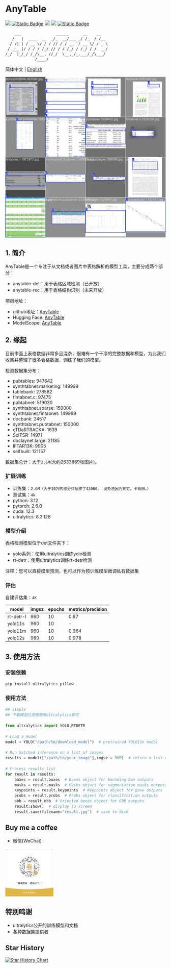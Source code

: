 # AnyTable

<a href="https://huggingface.co/oriforge/anytable" target="_blank"><img src="https://img.shields.io/badge/%F0%9F%A4%97-HuggingFace-blue"></a>
<a href="https://www.modelscope.cn/models/oriforge/table" target="_blank"><img alt="Static Badge" src="https://img.shields.io/badge/%E9%AD%94%E6%90%AD-ModelScope-blue"></a>
<a href=""><img src="https://img.shields.io/badge/Python->=3.6-aff.svg"></a>
<a href=""><img src="https://img.shields.io/badge/OS-Linux%2C%20Win%2C%20Mac-pink.svg"></a>
<a href=""><img alt="Static Badge" src="https://img.shields.io/badge/engine-cpu_gpu_onnxruntime-blue"></a>

```
    ___               ______      __    __   
   /   |  ____  __  _/_  __/___ _/ /_  / /__ 
  / /| | / __ \/ / / // / / __ `/ __ \/ / _ \
 / ___ |/ / / / /_/ // / / /_/ / /_/ / /  __/
/_/  |_/_/ /_/\__, //_/  \__,_/_.___/_/\___/ 
             /____/                          

```

简体中文 | [English](./README_en.md)

<div align="left">
    <img src="./assets/sample1.jpg">
</div>


## 1. 简介

AnyTable是一个专注于从文档或者图片中表格解析的模型工具，主要分成两个部分：
- anytable-det：用于表格区域检测（已开放）
- anytable-rec：用于表格结构识别（未来开放）

项目地址：
- github地址：[AnyTable](https://github.com/oriforge/anytable)
- Hugging Face: [AnyTable](https://huggingface.co/oriforge/anytable)
- ModelScope: [AnyTable](https://www.modelscope.cn/models/oriforge/anytable)

## 2. 缘起

目前市面上表格数据非常多且混杂，很难有一个干净的完整数据和模型，为此我们收集并整理了很多表格数据，训练了我们的模型。

检测数据集分布：

- pubtables: 947642
- synthtabnet.marketing: 149999
- tablebank: 278582
- fintabnet.c: 97475
- pubtabnet: 519030
- synthtabnet.sparse: 150000
- synthtabnet.fintabnet: 149999
- docbank: 24517
- synthtabnet.pubtabnet: 150000
- cTDaRTRACKA: 1639
- SciTSR: 14971
- doclaynet.large: 21185
- IIITAR13K: 9905
- selfbuilt: 121157

数据集总计：大于`2.6M`(大约2633869张图片)。

### 扩展训练

- 训练集：`2.6M（大于10万的部分只抽样了42000， 没办法因为贫穷，卡有限。）`
- 测试集：`4k`
- python: 3.12
- pytorch: 2.6.0
- cuda: 12.3
- ultralytics: 8.3.128

### 模型介绍

表格检测模型位于det文件夹下：
- yolo系列：使用ultralytics训练yolo检测
- rt-detr：使用ultralytics训练rt-detr检测

注释：您可以直接模型预测，也可以作为预训练模型微调私有数据集

### 评估

自建评估集：`4K`

| model | imgsz | epochs | metrics/precision |
|---|---|---|---|
|rt-detr-l|960|10|0.97|
|yolo11s|960|10|-|
|yolo11m|960|10|0.964|
|yolo12s|960|10|0.978|


## 3. 使用方法

### 安装依赖

```bash
pip install ultralytics pillow
```

### 使用方法

```python
## simple
## 下载模型后直接使用ultralytics即可

from ultralytics import YOLO,RTDETR

# Load a model
model = YOLO("/path/to/download_model")  # pretrained YOLO11n model

# Run batched inference on a list of images
results = model(["/path/to/your_image"],imgsz = 960)  # return a list of Results objects

# Process results list
for result in results:
    boxes = result.boxes  # Boxes object for bounding box outputs
    masks = result.masks  # Masks object for segmentation masks outputs
    keypoints = result.keypoints  # Keypoints object for pose outputs
    probs = result.probs  # Probs object for classification outputs
    obb = result.obb  # Oriented boxes object for OBB outputs
    result.show()  # display to screen
    result.save(filename="result.jpg")  # save to disk

```

## Buy me a coffee

- 微信(WeChat)

<div align="left">
    <img src="./zanshan.jpg" width="30%" height="30%">
</div>

## 特别鸣谢
- ultralytics公开的训练模型和文档
- 各种数据集提供者

## Star History

[![Star History Chart](https://api.star-history.com/svg?repos=oriforge/anytable&type=Date)](https://www.star-history.com/#oriforge/anytable&Date)
